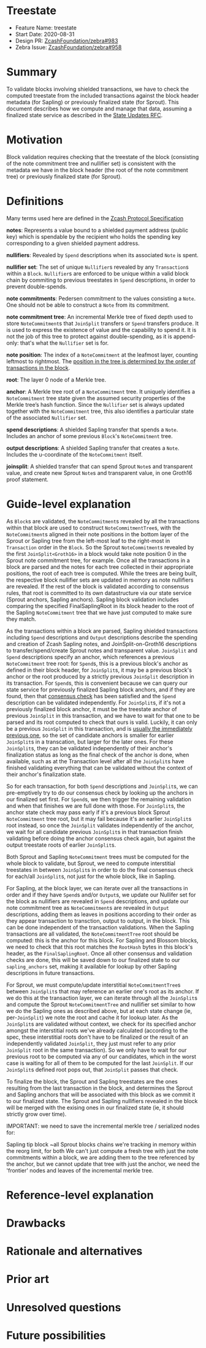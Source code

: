 # Treestate

- Feature Name: treestate
- Start Date: 2020-08-31
- Design PR: [ZcashFoundation/zebra#983](https://github.com/ZcashFoundation/zebra/issues/983)
- Zebra Issue: [ZcashFoundation/zebra#958](https://github.com/ZcashFoundation/zebra/issues/958)

# Summary
[summary]: #summary

To validate blocks involving shielded transactions, we have to check the
computed treestate from the included transactions against the block header
metadata (for Sapling) or previously finalized state (for Sprout). This document
describes how we compute and manage that data, assuming a finalized state
service as described in the [State Updates RFC](https://zebra.zfnd.org/dev/rfcs/0005-state-updates.md).


# Motivation
[motivation]: #motivation

Block validation requires checking that the treestate of the block (consisting
of the note commitment tree and nullifier set) is consistent with the metadata
we have in the block header (the root of the note commitment tree) or previously
finalized state (for Sprout).


# Definitions
[definitions]: #definitions

Many terms used here are defined in the [Zcash Protocol Specification](https://zips.z.cash/protocol/protocol.pdf)

**notes**: Represents a value bound to a shielded payment address (public key)
which is spendable by the recipient who holds the spending key corresponding to
a given shielded payment address.

**nullifiers**: Revealed by `Spend` descriptions when its associated `Note` is spent.

**nullifier set**: The set of unique `Nullifier`s revealed by any `Transaction`s
within a `Block`. `Nullifier`s are enforced to be unique within a valid block chain
by commiting to previous treestates in `Spend` descriptions, in order to prevent
double-spends.

**note commitments**: Pedersen commitment to the values consisting a `Note`. One
should not be able to construct a `Note` from its commitment.

**note commitment tree**: An incremental Merkle tree of fixed depth used to
store `NoteCommitment`s that `JoinSplit` transfers or `Spend` transfers produce. It
is used to express the existence of value and the capability to spend it. It is
not the job of this tree to protect against double-spending, as it is
append-only: that's what the `Nullifier` set is for.

**note position**: The index of a `NoteCommitment` at the leafmost layer,
counting leftmost to rightmost. The [position in the tree is determined by the
order of transactions in the block](https://zips.z.cash/protocol/canopy.pdf#transactions).

**root**: The layer 0 node of a Merkle tree.

**anchor**: A Merkle tree root of a `NoteCommitment` tree. It uniquely
identifies a `NoteCommitment` tree state given the assumed security properties
of the Merkle tree’s hash function.  Since the `Nullifier` set is always updated
together with the `NoteCommitment` tree, this also identifies a particular state
of the associated `Nullifier` set.

**spend descriptions**: A shielded Sapling transfer that spends a `Note`. Includes
an anchor of some previous `Block`'s `NoteCommitment` tree.

**output descriptions**: A shielded Sapling transfer that creates a
`Note`. Includes the u-coordinate of the `NoteCommitment` itself.

**joinsplit**: A shielded transfer that can spend Sprout `Note`s and transparent
value, and create new Sprout `Note`s and transparent value, in one Groth16 proof
statement.


# Guide-level explanation
[guide-level-explanation]: #guide-level-explanation

As `Block`s are validated, the `NoteCommitment`s revealed by all the transactions
within that block are used to construct `NoteCommitmentTree`s, with the
`NoteCommitment`s aligned in their note positions in the bottom layer of the
Sprout or Sapling tree from the left-most leaf to the right-most in
`Transaction` order in the `Block`. So the Sprout `NoteCommitment`s revealed by
the first `JoinSplit<Groth16>` in a block would take note position 0 in the Sprout
note commitment tree, for example. Once all the transactions in a block are
parsed and the notes for each tree collected in their appropriate positions, the
root of each tree is computed. While the trees are being built, the respective
block nullifier sets are updated in memory as note nullifiers are revealed. If
the rest of the block is validated according to consensus rules, that root is
committed to its own datastructure via our state service (Sprout anchors,
Sapling anchors). Sapling block validation includes comparing the specified
FinalSaplingRoot in its block header to the root of the Sapling `NoteCommitment`
tree that we have just computed to make sure they match.

As the transactions within a block are parsed, Sapling shielded transactions
including `Spend` descriptions and `Output` descriptions describe the spending and
creation of Zcash Sapling notes, and JoinSplit-on-Groth16 descriptions to
transfer/spend/create Sprout notes and transparent value. `JoinSplit` and `Spend`
descriptions specify an anchor, which references a previous `NoteCommitment` tree
root: for `Spend`s, this is a previous block's anchor as defined in their block
header, for `JoinSplit`s, it may be a previous block's anchor or the root
produced by a strictly previous `JoinSplit` description in its transaction. For
`Spend`s, this is convenient because we can query our state service for
previously finalized Sapling block anchors, and if they are found, then that
[consensus check](https://zips.z.cash/protocol/canopy.pdf#spendsandoutputs) has
been satisfied and the `Spend` description can be validated independently. For
`JoinSplit`s, if it's not a previously finalized block anchor, it must be the
treestate anchor of previous `JoinSplit` in this transaction, and we have to wait
for that one to be parsed and its root computed to check that ours is
valid. Luckily, it can only be a previous `JoinSplit` in this transaction, and is
[usually the immediately previous one](zcashd), so the set of candidate anchors
is smaller for earlier `JoinSplit`s in a transcation, but larger for the later
ones. For these `JoinSplit`s, they can be validated independently of their
anchor's finalization status as long as the final check of the anchor is done,
when available, such as at the Transaction level after all the `JoinSplit`s have
finished validating everything that can be validated without the context of
their anchor's finalization state.

So for each transaction, for both `Spend` descriptions and `JoinSplit`s, we can
pre-emptively try to do our consensus check by looking up the anchors in our
finalized set first. For `Spend`s, we then trigger the remaining validation and
when that finishes we are full done with those. For `JoinSplit`s, the anchor
state check may pass early if it's a previous block Sprout `NoteCommitment` tree
root, but it may fail because it's an earlier `JoinSplit`s root instead, so once
the `JoinSplit` validates independently of the anchor, we wait for all candidate
previous `JoinSplit`s in that transaction finish validating before doing the
anchor consensus check again, but against the output treestate roots of earlier
`JoinSplit`s.

Both Sprout and Sapling `NoteCommitment` trees must be computed for the whole
block to validate, but Sprout, we need to compute interstitial treestates in
between `JoinSplit`s in order to do the final consensus check for each/all
`JoinSplit`s, not just for the whole block, like in Sapling.

For Sapling, at the block layer, we can iterate over all the transactions in
order and if they have `Spend`s and/or `Output`s, we update our Nullifer set for
the block as nullifiers are revealed in `Spend` descriptions, and update our note
commitment tree as `NoteCommitment`s are revealed in `Output` descriptions, adding
them as leaves in positions according to their order as they appear transaction
to transction, output to output, in the block. This can be done independent of
the transaction validations. When the Sapling transactions are all validated,
the `NoteCommitmentTree` root should be computed: this is the anchor for this
block. For Sapling and Blossom blocks, we need to check that this root matches
the `RootHash` bytes in this block's header, as the `FinalSaplingRoot`. Once all
other consensus and validation checks are done, this will be saved down to our
finalized state to our `sapling_anchors` set, making it available for lookup by
other Sapling descriptions in future transactions.

For Sprout, we must compute/update interstitial `NoteCommitmentTree`s between
`JoinSplit`s that may reference an earlier one's root as its anchor. If we do
this at the transaction layer, we can iterate through all the `JoinSplit`s and
compute the Sprout `NoteCommitmentTree` and nullifier set similar to how we do
the Sapling ones as described above, but at each state change (ie,
per-`JoinSplit`) we note the root and cache it for lookup later. As the
`JoinSplit`s are validated without context, we check for its specified anchor
amongst the interstitial roots we've already calculated (according to the spec,
these interstitial roots don't have to be finalized or the result of an
independently validated `JoinSplit`, they just must refer to any prior `JoinSplit`
root in the same transaction). So we only have to wait for our previous root to
be computed via any of our candidates, which in the worst case is waiting for
all of them to be computed for the last `JoinSplit`. If our `JoinSplit`s defined
root pops out, that `JoinSplit` passes that check.

To finalize the block, the Sprout and Sapling treestates are the ones resulting
from the last transaction in the block, and determines the Sprout and Sapling
anchors that will be associated with this block as we commit it to our finalized
state. The Sprout and Sapling nullifiers revealed in the block will be merged
with the exising ones in our finalized state (ie, it should strictly grow over
time).

IMPORTANT: we need to save the incremental merkle tree / serialized nodes for:

Sapling tip block
~all Sprout blocks
chains we're tracking in memory within the reorg limit, for both
We can't just compute a fresh tree with just the note commitments within a block, we are adding them to the tree referenced by the anchor, but we cannot update that tree with just the anchor, we need the 'frontier' nodes and leaves of the incremental merkle tree.

# Reference-level explanation
[reference-level-explanation]: #reference-level-explanation


# Drawbacks
[drawbacks]: #drawbacks



# Rationale and alternatives
[rationale-and-alternatives]: #rationale-and-alternatives


# Prior art
[prior-art]: #prior-art


# Unresolved questions
[unresolved-questions]: #unresolved-questions


# Future possibilities
[future-possibilities]: #future-possibilities

